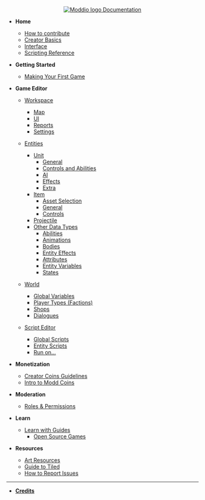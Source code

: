<!-- docs/_sidebar.md -->

<center>
<a href="https://docs.modd.io">
  <img src="https://www.modd.io/_next/static/media/logo.08e05f95.svg" alt="Moddio logo" style="margin-right: auto;">
  Documentation
</a>
</center>


<!-- markdownlint-disable-next-line MD041 -->
* **Home**
  * [How to contribute](how-to-contribute.md)
  * [Creator Basics](/overview/overview.md)
  * [Interface](overview/interface.md)
  * [Scripting Reference](https://www.modd.io/docs)

* **Getting Started**
  * [Making Your First Game](first-game/first-game-tutorial.md)

* **Game Editor**

  * [Workspace](/)
    * [Map](workspaces/map-editor.md)
    * [UI](workspaces/UI-editor.md)
    * [Reports](workspaces/reports.md)
    * [Settings](workspaces/settings.md)

  * [Entities](using-scripts/entity-types/entity-types.md)
    * [Unit](using-scripts/entity-types/unit.md)
      * [General](using-scripts/entity-types/unit?id=general)
      * [Controls and Abilities](using-scripts/entity-types/unit?id=controls-and-abilities)
      * [AI](using-scripts/entity-types/unit?id=ai)
      * [Effects](using-scripts/entity-types/unit?id=effects)      
      * [Extra](using-scripts/entity-types/unit?id=extra)
    * [Item](using-scripts/entity-types/item.md)
      * [Asset Selection](using-scripts/entity-types/item?id=asset-selection)
      * [General](using-scripts/entity-types/item?id=general)
      * [Controls](using-scripts/entity-types/item?id=controls)
    * [Projectile](using-scripts/entity-types/projectile.md)
    * [Other Data Types](using-scripts/animations/animations.md)
      * [Abilities](using-scripts/abilities/abilities.md)
      * [Animations](using-scripts/animations/animations.md)
      * [Bodies](using-scripts/bodies/bodies.md)
      * [Entity Effects](using-scripts/entity-effects/entity-effects.md)
      * [Attributes](using-scripts/attributes/attributes.md)
      * [Entity Variables](using-scripts/entity-variables/entity-variables.md)
      * [States](using-scripts/states/states.md)
  * [World](using-scripts/world/world.md)
    * [Global Variables](using-scripts/world/global-variables.md)
    * [Player Types (Factions)](using-scripts/world/player-types.md)
    * [Shops](using-scripts/world/shops.md)
    * [Dialogues](using-scripts/world/dialogues.md)

  * [Script Editor](using-scripts/script-editor/script-editor.md)
    * [Global Scripts](using-scripts/script-editor/script-editor.md)
    * [Entity Scripts](using-scripts/script-editor/entity-scripts.md)
    * [Run on...](using-scripts/script-editor/run-on.md)

* **Monetization**
  * [Creator Coins Guidelines](monetization/creator-coin-guideline.md)
  * [Intro to Modd Coins](monetization/intro-to-coins.md)

* **Moderation**
  * [Roles & Permissions](moderation/roles.md)

* **Learn**
  * [Learn with Guides](guides/guides.md)
    * [Open Source Games](guides/open-source.md)

* **Resources**
  * [Art Resources](more-resources/art-links.md)
  * [Guide to Tiled](more-resources/tiled.md)
  * [How to Report Issues](more-resources/report-issues.md)

---

* **[Credits](credits.md)**
